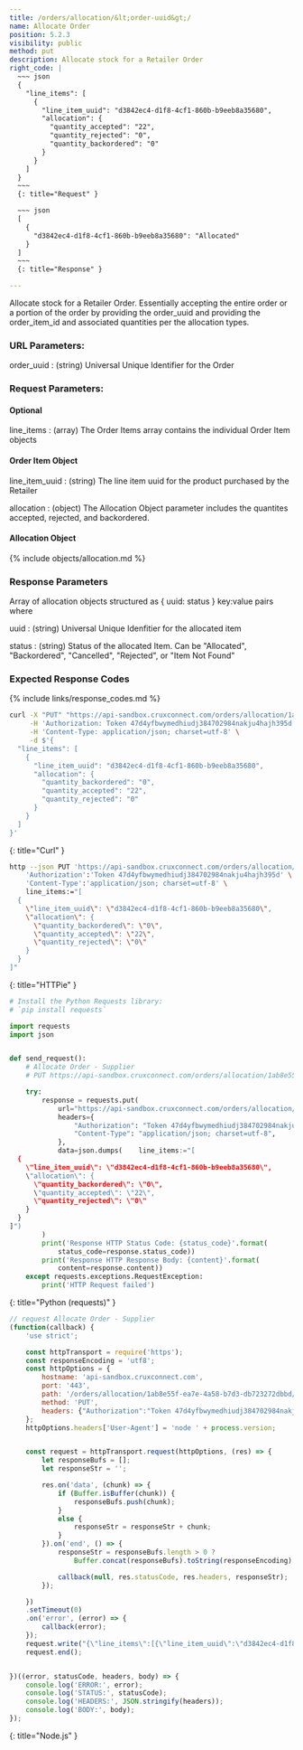 ```yaml
---
title: /orders/allocation/&lt;order-uuid&gt;/
name: Allocate Order
position: 5.2.3
visibility: public
method: put
description: Allocate stock for a Retailer Order
right_code: |
  ~~~ json
  {
    "line_items": [
      {
        "line_item_uuid": "d3842ec4-d1f8-4cf1-860b-b9eeb8a35680",
        "allocation": {
          "quantity_accepted": "22",
          "quantity_rejected": "0",
          "quantity_backordered": "0"
        }
      }
    ]
  }
  ~~~
  {: title="Request" }

  ~~~ json
  [
    {
      "d3842ec4-d1f8-4cf1-860b-b9eeb8a35680": "Allocated"
    }
  ]
  ~~~
  {: title="Response" }

---
```

Allocate stock for a Retailer Order. Essentially accepting the entire order or a portion of the order by providing the order_uuid and providing the order_item_id and associated quantities per the allocation types.

### URL Parameters:

order_uuid
: (string) Universal Unique Identifier for the Order

### Request Parameters:
#### Optional

line_items
: (array) The Order Items array contains the individual Order Item objects

#### Order Item Object

line_item_uuid
: (string) The line item uuid for the product purchased by the Retailer

allocation
: (object) The Allocation Object parameter includes the quantites accepted, rejected, and backordered.

#### Allocation Object

{% include objects/allocation.md %}

### Response Parameters

Array of allocation objects structured as { uuid: status } key:value pairs where

uuid
: (string) Universal Unique Idenfitier for the allocated item

status
: (string) Status of the allocated Item.  Can be "Allocated", "Backordered", "Cancelled", "Rejected", or "Item Not Found"

### Expected Response Codes

{% include links/response_codes.md %}


~~~ bash
curl -X "PUT" "https://api-sandbox.cruxconnect.com/orders/allocation/1ab8e55f-ea7e-4a58-b7d3-db723272dbbd/" \
     -H 'Authorization: Token 47d4yfbwymedhiudj384702984nakju4hajh395d' \
     -H 'Content-Type: application/json; charset=utf-8' \
     -d $'{
  "line_items": [
    {
      "line_item_uuid": "d3842ec4-d1f8-4cf1-860b-b9eeb8a35680",
      "allocation": {
        "quantity_backordered": "0",
        "quantity_accepted": "22",
        "quantity_rejected": "0"
      }
    }
  ]
}'

~~~
{: title="Curl" }

~~~ bash
http --json PUT 'https://api-sandbox.cruxconnect.com/orders/allocation/1ab8e55f-ea7e-4a58-b7d3-db723272dbbd/' \
    'Authorization':'Token 47d4yfbwymedhiudj384702984nakju4hajh395d' \
    'Content-Type':'application/json; charset=utf-8' \
    line_items:="[
  {
    \"line_item_uuid\": \"d3842ec4-d1f8-4cf1-860b-b9eeb8a35680\",
    \"allocation\": {
      \"quantity_backordered\": \"0\",
      \"quantity_accepted\": \"22\",
      \"quantity_rejected\": \"0\"
    }
  }
]"

~~~
{: title="HTTPie" }

~~~ python
# Install the Python Requests library:
# `pip install requests`

import requests
import json


def send_request():
    # Allocate Order - Supplier
    # PUT https://api-sandbox.cruxconnect.com/orders/allocation/1ab8e55f-ea7e-4a58-b7d3-db723272dbbd/

    try:
        response = requests.put(
            url="https://api-sandbox.cruxconnect.com/orders/allocation/1ab8e55f-ea7e-4a58-b7d3-db723272dbbd/",
            headers={
                "Authorization": "Token 47d4yfbwymedhiudj384702984nakju4hajh395d",
                "Content-Type": "application/json; charset=utf-8",
            },
            data=json.dumps(    line_items:="[
  {
    \"line_item_uuid\": \"d3842ec4-d1f8-4cf1-860b-b9eeb8a35680\",
    \"allocation\": {
      \"quantity_backordered\": \"0\",
      \"quantity_accepted\": \"22\",
      \"quantity_rejected\": \"0\"
    }
  }
]")
        )
        print('Response HTTP Status Code: {status_code}'.format(
            status_code=response.status_code))
        print('Response HTTP Response Body: {content}'.format(
            content=response.content))
    except requests.exceptions.RequestException:
        print('HTTP Request failed')

~~~
{: title="Python (requests)" }

~~~ javascript
// request Allocate Order - Supplier
(function(callback) {
    'use strict';

    const httpTransport = require('https');
    const responseEncoding = 'utf8';
    const httpOptions = {
        hostname: 'api-sandbox.cruxconnect.com',
        port: '443',
        path: '/orders/allocation/1ab8e55f-ea7e-4a58-b7d3-db723272dbbd/',
        method: 'PUT',
        headers: {"Authorization":"Token 47d4yfbwymedhiudj384702984nakju4hajh395d","Content-Type":"application/json; charset=utf-8"}
    };
    httpOptions.headers['User-Agent'] = 'node ' + process.version;


    const request = httpTransport.request(httpOptions, (res) => {
        let responseBufs = [];
        let responseStr = '';

        res.on('data', (chunk) => {
            if (Buffer.isBuffer(chunk)) {
                responseBufs.push(chunk);
            }
            else {
                responseStr = responseStr + chunk;
            }
        }).on('end', () => {
            responseStr = responseBufs.length > 0 ?
                Buffer.concat(responseBufs).toString(responseEncoding) : responseStr;

            callback(null, res.statusCode, res.headers, responseStr);
        });

    })
    .setTimeout(0)
    .on('error', (error) => {
        callback(error);
    });
    request.write("{\"line_items\":[{\"line_item_uuid\":\"d3842ec4-d1f8-4cf1-860b-b9eeb8a35680\",\"allocation\":{\"quantity_accepted\":\"22\",\"quantity_rejected\":\"0\",\"quantity_backordered\":\"0\"}}]}")
    request.end();


})((error, statusCode, headers, body) => {
    console.log('ERROR:', error);
    console.log('STATUS:', statusCode);
    console.log('HEADERS:', JSON.stringify(headers));
    console.log('BODY:', body);
});

~~~
{: title="Node.js" }
